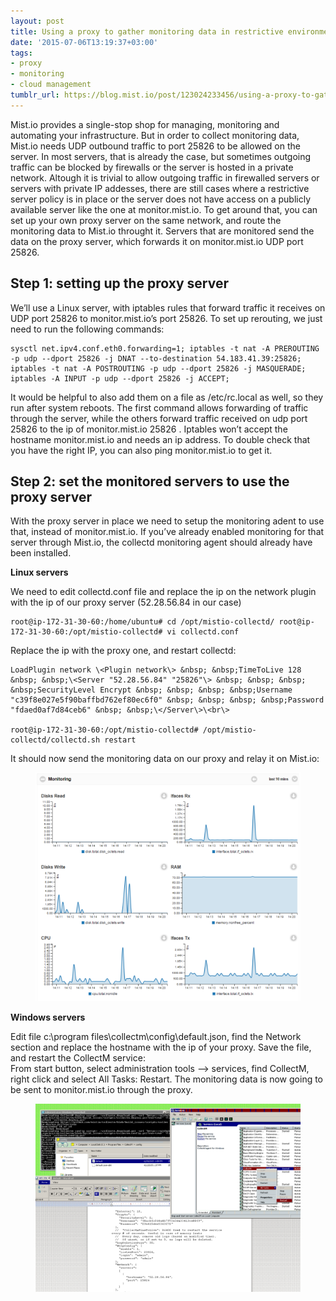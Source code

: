 ```yaml
---
layout: post
title: Using a proxy to gather monitoring data in restrictive environments
date: '2015-07-06T13:19:37+03:00'
tags:
- proxy
- monitoring
- cloud management
tumblr_url: https://blog.mist.io/post/123024233456/using-a-proxy-to-gather-monitoring-data-in
---
```

Mist.io provides a single-stop shop for managing, monitoring and automating your infrastructure. But in order to collect monitoring data, Mist.io needs UDP outbound traffic to port 25826 to be allowed on the server. In most servers, that is already the case, but sometimes outgoing traffic can be blocked by firewalls or the server is hosted in a private network. Altough it is trivial to allow outgoing traffic in firewalled servers or servers with private IP addesses, there are still cases where a restrictive server policy is in place or the server does not have access on a publicly available server like the one at monitor.mist.io. To get around that, you can set up your own proxy server on the same network, and route the monitoring data to Mist.io throught it. Servers that are monitored send the data on the proxy server, which forwards it on monitor.mist.io UDP port 25826.

## Step 1: setting up the proxy server

We’ll use a Linux server, with iptables rules that forward traffic it receives on UDP port 25826 to monitor.mist.io’s port 25826. To set up rerouting, we just need to run the following commands:

    sysctl net.ipv4.conf.eth0.forwarding=1; iptables -t nat -A PREROUTING -p udp --dport 25826 -j DNAT --to-destination 54.183.41.39:25826; iptables -t nat -A POSTROUTING -p udp --dport 25826 -j MASQUERADE; iptables -A INPUT -p udp --dport 25826 -j ACCEPT;

It would be helpful to also add them on a file as /etc/rc.local as well, so they run after system reboots. The first command allows forwarding of traffic through the server, while the others forward traffic received on udp port 25826 to the ip of monitor.mist.io 25826 . Iptables won’t accept the hostname monitor.mist.io and needs an ip address. To double check that you have the right IP, you can also ping monitor.mist.io to get it.

## Step 2: set the monitored servers to use the proxy server

With the proxy server in place we need to setup the monitoring adent to use that, instead of monitor.mist.io. If you’ve already enabled monitoring for that server through Mist.io, the collectd monitoring agent should already have been installed.

**Linux servers**

We need to edit collectd.conf file and replace the ip on the network plugin with the ip of our proxy server (52.28.56.84 in our case)

    root@ip-172-31-30-60:/home/ubuntu# cd /opt/mistio-collectd/ root@ip-172-31-30-60:/opt/mistio-collectd# vi collectd.conf

Replace the ip with the proxy one, and restart collectd:

    LoadPlugin network \<Plugin network\> &nbsp; &nbsp;TimeToLive 128 &nbsp; &nbsp;\<Server "52.28.56.84" "25826"\> &nbsp; &nbsp; &nbsp; &nbsp;SecurityLevel Encrypt &nbsp; &nbsp; &nbsp; &nbsp;Username "c39f8e027e5f90baffbd762ef80ec6f0" &nbsp; &nbsp; &nbsp; &nbsp;Password "fdaed0af7d84ceb6" &nbsp; &nbsp;\</Server\>\<br\>

    root@ip-172-31-30-60:/opt/mistio-collectd# /opt/mistio-collectd/collectd.sh restart

It should now send the monitoring data on our proxy and relay it on Mist.io:

<figure data-orig-width="955" data-orig-height="824" class="tmblr-full"><img src="assets/tumblr-images/tumblr_inline_nquya7CY0A1rgqrs8_540.png" alt="image" data-orig-width="955" data-orig-height="824"></figure>

**Windows servers**

Edit file c:\program files\collectm\config\default.json, find the Network section and replace the hostname with the ip of your proxy. Save the file, and restart the CollectM service:  
From start button, select administration tools –\> services, find CollectM, right click and select All Tasks: Restart. The monitoring data is now going to be sent to monitor.mist.io through the proxy.

<figure data-orig-width="900" data-orig-height="639" class="tmblr-full"><img src="assets/tumblr-images/tumblr_inline_nquy441bxk1rgqrs8_540.png" alt="image" data-orig-width="900" data-orig-height="639"></figure>
